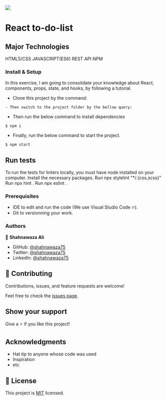 ![](https://img.shields.io/badge/Microverse-blueviolet)

# React to-do-list

## Major Technologies

HTML5/CSS
JAVASCRIPT(ES6)
REST API
NPM


### Install & Setup

In this exercise, I am going to consolidate your knowledge about React, components, props, state, and hooks, by following a tutorial.

- Clone this project by the command:

```
- Then switch to the project folder by the bellow query:

```

- Then run the below command to install dependencies

```
$ npm i
```

- Finally, run the below command to start the project.

```
$ npm start
```

## Run tests

To run the tests for linters locally, you must have node installed on your computer. Install the necessary packages. Run npx stylelint "\*/.{css,scss}" Run npx hint . Run npx eslint .

### Prerequisites

- IDE to edit and run the code (We use Visual Studio Code 🔥).
- Git to versionning your work.

### Authors

👤 **Shahnawaza Ali**

- GitHub: [@shahnawaza75](https://github.com/shahnawaza75)
- Twitter: [@shahnawaza75](https://twitter.com/shahnawaza75)
- LinkedIn: [@shahnawaza75](https://www.linkedin.com/in/shahnawaz-ali-a24b72204)

## 🤝 Contributing

Contributions, issues, and feature requests are welcome!

Feel free to check the [issues page](../../issues/).

## Show your support

Give a ⭐️ if you like this project!

## Acknowledgments

- Hat tip to anyone whose code was used
- Inspiration
- etc

## 📝 License

This project is [MIT](./MIT.md) licensed.